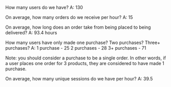 How many users do we have?
A: 130

On average, how many orders do we receive per hour?
A: 15

On average, how long does an order take from being placed to being delivered?
A: 93.4 hours

How many users have only made one purchase? Two purchases? Three+ purchases?
A: 1 purchase - 25
   2 purchases - 28
   3+ purchases - 71

Note: you should consider a purchase to be a single order. In other words, if a user places one order for 3 products, they are considered to have made 1 purchase.

On average, how many unique sessions do we have per hour?
A: 39.5